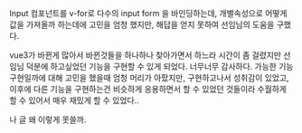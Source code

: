 Input 컴포넌트를 v-for로 다수의 input form 을 바인딩하는데, 개별속성으로 어떻게 값을 가져올까 하는데에 고민을 엄청 했지만, 해답을 얻지 못하여 선임님의 도움을 구했다.

vue3가 바뀐게 많아서 바뀐것들을 하나하나 찾아가면서 하느라 시간이 좀 걸렸지만 선임님 덕분에 하고싶었던 기능을 구현할 수 있게 되었다. 너무너무 감사하다. 가능한 기능 구현일까에 대해 고민을 했을때 엄청 머리가 아팠지만, 구현하고나서 성취감이 있었고, 이후에 다른 기능을 구현하는건 비슷하게 응용하면서 할 수 있었던 것들이라 수월하게 할 수 있어서 매우 재밌게 할 수 있었다..

나 글 왜 이렇게 못쓸까.
